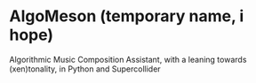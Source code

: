# AlgoMeson (temporary name, i hope)
Algorithmic Music Composition Assistant, with a leaning towards (xen)tonality, in Python and Supercollider
